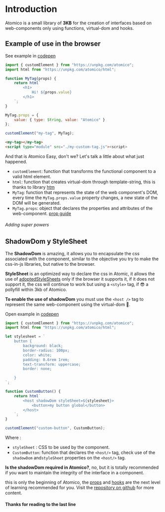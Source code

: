 # Introduction

Atomico is a small library of **3KB** for the creation of interfaces based on web-components only using functions, virtual-dom and hooks.

## Example of use in the browser

See example in [codepen](https://codepen.io/uppercod/pen/XLqyVO)

```js
import { customElement } from "https://unpkg.com/atomico";
import html from "https://unpkg.com/atomico/html";

function MyTag(props) {
	return html`
		<h1>
			Hi! ${props.value}
		</h1>
	`;
}

MyTag.props = {
	value: { type: String, value: "Atomico" }
};

customElement("my-tag", MyTag);
```

```html
<my-tag></my-tag>
<script type="module" src="./my-custom-tag.js"><script>
```

And that is Atomico Easy, don't we? Let's talk a little about what just happened.

-   `customElement`: function that transforms the functional component to a valid html element.
-   `html`: function that creates virtual-dom through template-string, this is thanks to library [htm](https://github.com/developit/htm)
-   `MyTag`: function that represents the state of the web component's DOM, every time the `MyTag.props.value` property changes, a new state of the DOM will be generated.
-   `MyTag.props`: object that declares the properties and attributes of the web-component. [prop guide](https://github.com/atomicojs/atomico#properties-and-attributes-of-the-web-component)

###### Adding super powers

## ShadowDom y StyleSheet

The **ShadowDom** is amazing, it allows you to encapsulate the css associated with the component, similar to the objective you try to make the css-in-js libraries, but native to the browser.

**StyleSheet** is an optimized way to declare the css in Atomic, it allows the use of [adoptedStyleSheets](https://developers.google.com/web/updates/2019/02/constructable-stylesheets) only if the browser it supports it, if it does not support it, the css will continue to work but using a `<style>` tag, if 😎 a pollyfill within 3kb of Atomico.

**To enable the use of shadowDom** you must use the `<host />` tag to represent the same web-component using the virtual-dom 👀.

Open example in [codepen](https://codepen.io/uppercod/pen/XWWqNgq)

```js
import { customElement } from "https://unpkg.com/atomico";
import html from "https://unpkg.com/atomico/html";

let stylesheet = `
	button {
		background: black;
		border-radius: 100px;
		color: white;
		padding: 0.6rem 1rem;
		text-transform: uppercase;
		border: none;

	}
`;

function CustomButton() {
	return html`
		<host shadowDom styleSheet=${stylesheet}>
			<button>my button global</button>
		</host>
	`;
}

customElement("custom-button", CustomButton);
```

Where :

-   `styleSheet` : CSS to be used by the component.
-   `CustomButton`: function that declares the `<host/>` tag, check use of the `shadowDom` and`styleSheet` properties on the `<host/>` tag.

**Is the shadowDom required in Atomico?**, no, but it is totally recommended if you want to maintain the integrity of the interface in a component.

this is only the beginning of Atomico, the [props](https://github.com/atomicojs/atomico/#properties-and-attributes-of-the-web-component) and [hooks](https://github.com/atomicojs/atomico/blob/master/docs/hooks.md) are the next level of learning recommended for you. Visit the [repository on github](https://github.com/atomicojs/atomico/) for more content.

#### Thanks for reading to the last line
